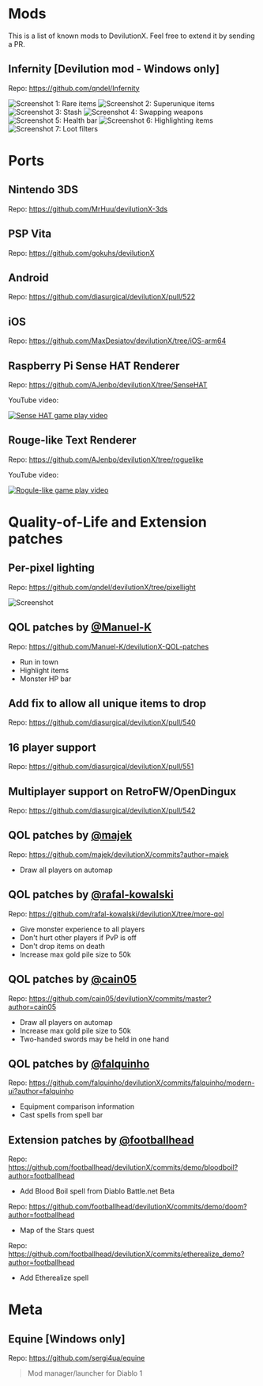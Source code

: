 # Mods

This is a list of known mods to DevilutionX. Feel free to extend it by sending a PR.

## Infernity [Devilution mod - Windows only]

Repo: https://github.com/qndel/Infernity

![Screenshot 1: Rare items](https://i.imgur.com/bMdCWf1.jpg "rare item")
![Screenshot 2: Superunique items](https://i.imgur.com/ALDfiEH.jpg "superunique item")
![Screenshot 3: Stash](https://i.imgur.com/jMJBhRp.png "stash")
![Screenshot 4: Swapping weapons](https://i.imgur.com/mEzQpyF.jpg "swapping weapons")
![Screenshot 5: Health bar](https://i.imgur.com/4y2DdyX.jpg "health bar and highlighing in combat")
![Screenshot 6: Highlighting items](https://i.imgur.com/xQrMDFA.jpg "highlighting items with alt")
![Screenshot 7: Loot filters](https://i.imgur.com/cPSnknD.jpg "loot filters to customize names and colors")

# Ports

## Nintendo 3DS

Repo: https://github.com/MrHuu/devilutionX-3ds

## PSP Vita

Repo: https://github.com/gokuhs/devilutionX

## Android

Repo: https://github.com/diasurgical/devilutionX/pull/522

## iOS

Repo: https://github.com/MaxDesiatov/devilutionX/tree/iOS-arm64

## Raspberry Pi Sense HAT Renderer

Repo: https://github.com/AJenbo/devilutionX/tree/SenseHAT

YouTube video:

[![Sense HAT game play video](https://img.youtube.com/vi/756WmJguxZA/0.jpg)](https://www.youtube.com/watch?v=756WmJguxZA "Sense HAT game play video")

## Rouge-like Text Renderer

Repo: https://github.com/AJenbo/devilutionX/tree/roguelike

YouTube video:

[![Rogule-like game play video](https://img.youtube.com/vi/3p9j7j2SVOA/0.jpg)](https://www.youtube.com/watch?v=3p9j7j2SVOA "Rogue-like game play video")

# Quality-of-Life and Extension patches

## Per-pixel lighting

Repo: https://github.com/qndel/devilutionX/tree/pixellight

![Screenshot](https://user-images.githubusercontent.com/14297035/73365812-2bcf4200-42ad-11ea-9916-9f9d4b12f791.png "Per-pixel lighting")

## QOL patches by [@Manuel-K](https://github.com/Manuel-K)

Repo: https://github.com/Manuel-K/devilutionX-QOL-patches

* Run in town
* Highlight items
* Monster HP bar

##  Add fix to allow all unique items to drop

Repo: https://github.com/diasurgical/devilutionX/pull/540

## 16 player support

Repo: https://github.com/diasurgical/devilutionX/pull/551

## Multiplayer support on RetroFW/OpenDingux

Repo: https://github.com/diasurgical/devilutionX/pull/542

## QOL patches by [@majek](https://github.com/majek)

Repo: https://github.com/majek/devilutionX/commits?author=majek

* Draw all players on automap

## QOL patches by [@rafal-kowalski](https://github.com/rafal-kowalski)

Repo: https://github.com/rafal-kowalski/devilutionX/tree/more-qol

* Give monster experience to all players
* Don't hurt other players if PvP is off
* Don't drop items on death
* Increase max gold pile size to 50k

## QOL patches by [@cain05](https://github.com/cain05)

Repo: https://github.com/cain05/devilutionX/commits/master?author=cain05

* Draw all players on automap
* Increase max gold pile size to 50k
* Two-handed swords may be held in one hand

## QOL patches by [@falquinho](https://github.com/falquinho)

Repo: https://github.com/falquinho/devilutionX/commits/falquinho/modern-ui?author=falquinho

* Equipment comparison information
* Cast spells from spell bar

## Extension patches by [@footballhead](https://github.com/footballhead)

Repo: https://github.com/footballhead/devilutionX/commits/demo/bloodboil?author=footballhead

* Add Blood Boil spell from Diablo Battle.net Beta

Repo: https://github.com/footballhead/devilutionX/commits/demo/doom?author=footballhead

* Map of the Stars quest

Repo: https://github.com/footballhead/devilutionX/commits/etherealize_demo?author=footballhead

* Add Etherealize spell

# Meta

## Equine [Windows only]

Repo: https://github.com/sergi4ua/equine

> Mod manager/launcher for Diablo 1
